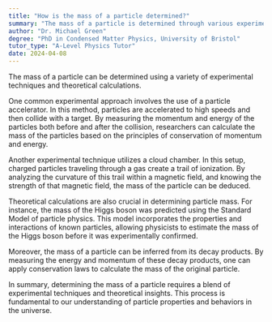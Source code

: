 ```yaml
---
title: "How is the mass of a particle determined?"
summary: "The mass of a particle is determined through various experimental methods and theoretical calculations."
author: "Dr. Michael Green"
degree: "PhD in Condensed Matter Physics, University of Bristol"
tutor_type: "A-Level Physics Tutor"
date: 2024-04-08
---
```


The mass of a particle can be determined using a variety of experimental techniques and theoretical calculations.

One common experimental approach involves the use of a particle accelerator. In this method, particles are accelerated to high speeds and then collide with a target. By measuring the momentum and energy of the particles both before and after the collision, researchers can calculate the mass of the particles based on the principles of conservation of momentum and energy.

Another experimental technique utilizes a cloud chamber. In this setup, charged particles traveling through a gas create a trail of ionization. By analyzing the curvature of this trail within a magnetic field, and knowing the strength of that magnetic field, the mass of the particle can be deduced.

Theoretical calculations are also crucial in determining particle mass. For instance, the mass of the Higgs boson was predicted using the Standard Model of particle physics. This model incorporates the properties and interactions of known particles, allowing physicists to estimate the mass of the Higgs boson before it was experimentally confirmed.

Moreover, the mass of a particle can be inferred from its decay products. By measuring the energy and momentum of these decay products, one can apply conservation laws to calculate the mass of the original particle.

In summary, determining the mass of a particle requires a blend of experimental techniques and theoretical insights. This process is fundamental to our understanding of particle properties and behaviors in the universe.
    